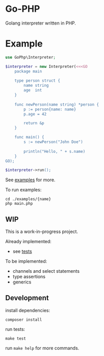 # Go-PHP

Golang interpreter written in PHP.

# Example

```php
use GoPhp\Interpreter;

$interpreter = new Interpreter(<<<GO
    package main
    
    type person struct {
        name string
        age  int
    }
    
    func newPerson(name string) *person {
        p := person{name: name}
        p.age = 42

        return &p
    }

    func main() {
        s := newPerson("John Doe")
    
        println("Hello, " + s.name)
    }
GO);

$interpreter->run();
```

See [examples](examples/) for more.

To run examples:

```
cd ./examples/{name}
php main.php
```

## WIP

This is a work-in-progress project.

Already implemented:

* see [tests](tests/Functional/files/)

To be implemented:

* channels and select statements
* type assertions
* generics

## Development

install dependencies:

```
composer install
```

run tests:

```
make test
```

run `make help` for more commands.